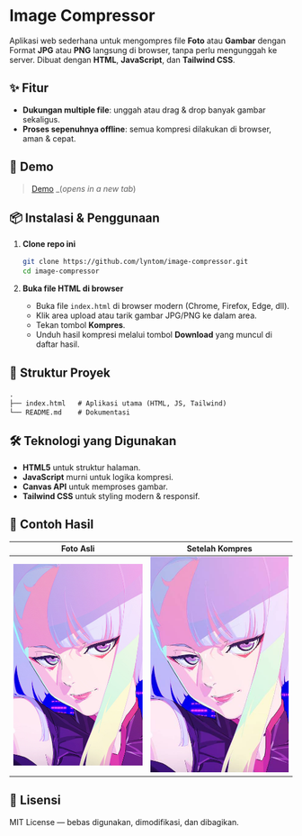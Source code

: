 # Image Compressor

Aplikasi web sederhana untuk mengompres file **Foto** atau **Gambar** dengan Format **JPG** atau **PNG** langsung di browser, tanpa perlu mengunggah ke server. Dibuat dengan **HTML**, **JavaScript**, dan **Tailwind CSS**.

## ✨ Fitur
- **Dukungan multiple file**: unggah atau drag & drop banyak gambar sekaligus.
- **Proses sepenuhnya offline**: semua kompresi dilakukan di browser, aman & cepat.

## 🚀 Demo
> [Demo](https://lyntom.github.io/image-compressor) _(_opens in a new tab_) 

## 📦 Instalasi & Penggunaan

1. **Clone repo ini**
   ```bash
   git clone https://github.com/lyntom/image-compressor.git
   cd image-compressor
   ```

2. **Buka file HTML di browser**
    - Buka file `index.html` di browser modern (Chrome, Firefox, Edge, dll).
    - Klik area upload atau tarik gambar JPG/PNG ke dalam area.
    - Tekan tombol **Kompres**.
    - Unduh hasil kompresi melalui tombol **Download** yang muncul di daftar hasil.

## 📂 Struktur Proyek
```
.
├── index.html   # Aplikasi utama (HTML, JS, Tailwind)
└── README.md    # Dokumentasi
```

## 🛠️ Teknologi yang Digunakan
- **HTML5** untuk struktur halaman.
- **JavaScript** murni untuk logika kompresi.
- **Canvas API** untuk memproses gambar.
- **Tailwind CSS** untuk styling modern & responsif.

## 📸 Contoh Hasil
| Foto Asli | Setelah Kompres |
|-----------|-----------------|
| ![before](demo/sebelum.jpg) | ![after](demo/sesudah.jpg) |

## 📜 Lisensi
MIT License — bebas digunakan, dimodifikasi, dan dibagikan.
